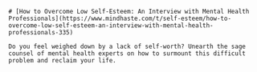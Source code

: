 
    # [How to Overcome Low Self-Esteem: An Interview with Mental Health Professionals](https://www.mindhaste.com/t/self-esteem/how-to-overcome-low-self-esteem-an-interview-with-mental-health-professionals-335)

    Do you feel weighed down by a lack of self-worth? Unearth the sage counsel of mental health experts on how to surmount this difficult problem and reclaim your life.
    